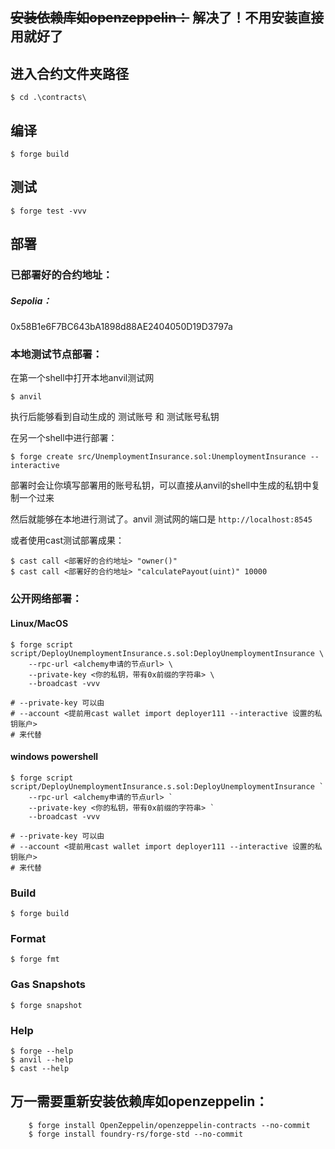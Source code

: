 ## ~~安装依赖库如openzeppelin：~~ 解决了！不用安装直接用就好了


## 进入合约文件夹路径

```shell
$ cd .\contracts\
```

## 编译

```shell
$ forge build
```



## 测试

```shell
$ forge test -vvv
```



## 部署

### 已部署好的合约地址：

##### Sepolia：
0x58B1e6F7BC643bA1898d88AE2404050D19D3797a



### 本地测试节点部署：

在第一个shell中打开本地anvil测试网

```shell
$ anvil
```
执行后能够看到自动生成的 测试账号 和 测试账号私钥


在另一个shell中进行部署：

```shell
$ forge create src/UnemploymentInsurance.sol:UnemploymentInsurance --interactive
```
部署时会让你填写部署用的账号私钥，可以直接从anvil的shell中生成的私钥中复制一个过来

然后就能够在本地进行测试了。anvil 测试网的端口是 `http://localhost:8545`

或者使用cast测试部署成果：
```shell
$ cast call <部署好的合约地址> "owner()"
$ cast call <部署好的合约地址> "calculatePayout(uint)" 10000
```



### 公开网络部署：

#### Linux/MacOS

```shell
$ forge script script/DeployUnemploymentInsurance.s.sol:DeployUnemploymentInsurance \
    --rpc-url <alchemy申请的节点url> \
    --private-key <你的私钥，带有0x前缀的字符串> \
    --broadcast -vvv
    
# --private-key 可以由
# --account <提前用cast wallet import deployer111 --interactive 设置的私钥账户>
# 来代替

```

#### windows powershell

```shell
$ forge script script/DeployUnemploymentInsurance.s.sol:DeployUnemploymentInsurance `
    --rpc-url <alchemy申请的节点url> `
    --private-key <你的私钥，带有0x前缀的字符串> `
    --broadcast -vvv
    
# --private-key 可以由
# --account <提前用cast wallet import deployer111 --interactive 设置的私钥账户>
# 来代替

```


### Build

```shell
$ forge build
```


### Format

```shell
$ forge fmt
```

### Gas Snapshots

```shell
$ forge snapshot
```


### Help

```shell
$ forge --help
$ anvil --help
$ cast --help
```


## 万一需要重新安装依赖库如openzeppelin：
```shell
    $ forge install OpenZeppelin/openzeppelin-contracts --no-commit
    $ forge install foundry-rs/forge-std --no-commit
```
